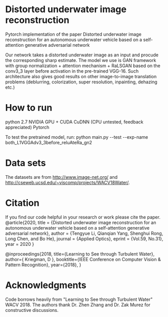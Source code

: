 # Distorted underwater image reconstruction
Pytorch implementation of the paper Distorted underwater image reconstruction for an autonomous underwater vehicle based on a self-attention generative adversarial network

Our network takes a distorted underwater image as an input and procude the corresponding sharp estimate. The model we use is GAN framework with group normalization + attention mechanism + RaLSGAN based on the conv3_3 layer before activation in the pre-trained VGG-16. Such architecture also gives good results on other image-to-image translation problems (deblurring, colorization, super resolution, inpainting, dehazing etc.)

# How to run
python 2.7
NVIDIA GPU + CUDA CuDNN (CPU untested, feedback appreciated)
Pytorch

To test the pretrained model, run: python main.py --test --exp-name both_L1VGGAdv3_3before_reluAteRa_gn2

# Data sets
The datasets are from http://www.image-net.org/ and http://cseweb.ucsd.edu/~viscomp/projects/WACV18Water/. 

# Citation
If you find our code helpful in your research or work please cite the paper.
@article{2020,
  title = {Distorted underwater image reconstruction for an autonomous underwater vehicle based on a self-attention generative adversarial network},
  author = {Tengyue Li, Qianqian Yang, Shenghui Rong, Long Chen, and Bo He},
  journal = {Applied Optics},
  eprint = {Vol.59, No.31},
  year = 2020
}

@inproceedings{2018,
  title={Learning to See through Turbulent Water},
  author={ Kriegman, D },
  booktitle={IEEE Conference on Computer Vision & Pattern Recognition},
  year={2018},
}

# Acknowledgments
Code borrows heavily from  "Learning to See through Turbulent Water" WACV 2018. The authors thank Dr. Zhen Zhang and Dr. Zak Murez for constructive discussions.
